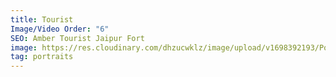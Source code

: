 ```yaml
---
title: Tourist
Image/Video Order: "6"
SEO: Amber Tourist Jaipur Fort
image: https://res.cloudinary.com/dhzucwklz/image/upload/v1698392193/Portraits/DSC_6358_iss9f2.jpg
tag: portraits
---
```

